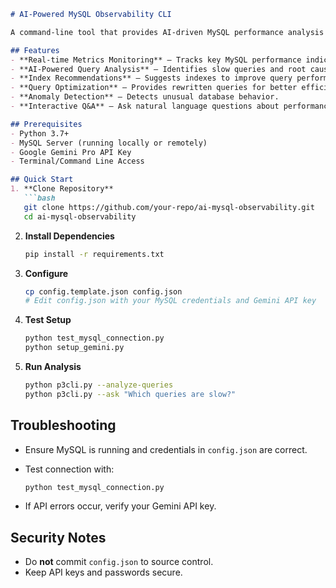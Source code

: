 

````markdown
# AI-Powered MySQL Observability CLI

A command-line tool that provides AI-driven MySQL performance analysis and optimization recommendations using Google Gemini Pro. It analyzes queries, detects performance bottlenecks, and suggests improvements.

## Features
- **Real-time Metrics Monitoring** – Tracks key MySQL performance indicators.
- **AI-Powered Query Analysis** – Identifies slow queries and root causes.
- **Index Recommendations** – Suggests indexes to improve query performance.
- **Query Optimization** – Provides rewritten queries for better efficiency.
- **Anomaly Detection** – Detects unusual database behavior.
- **Interactive Q&A** – Ask natural language questions about performance issues.

## Prerequisites
- Python 3.7+
- MySQL Server (running locally or remotely)
- Google Gemini Pro API Key
- Terminal/Command Line Access

## Quick Start
1. **Clone Repository**
   ```bash
   git clone https://github.com/your-repo/ai-mysql-observability.git
   cd ai-mysql-observability
````

2. **Install Dependencies**

   ```bash
   pip install -r requirements.txt
   ```

3. **Configure**

   ```bash
   cp config.template.json config.json
   # Edit config.json with your MySQL credentials and Gemini API key
   ```

4. **Test Setup**

   ```bash
   python test_mysql_connection.py
   python setup_gemini.py
   ```

5. **Run Analysis**

   ```bash
   python p3cli.py --analyze-queries
   python p3cli.py --ask "Which queries are slow?"
   ```

## Troubleshooting

* Ensure MySQL is running and credentials in `config.json` are correct.
* Test connection with:

  ```bash
  python test_mysql_connection.py
  ```
* If API errors occur, verify your Gemini API key.

## Security Notes

* Do **not** commit `config.json` to source control.
* Keep API keys and passwords secure.


